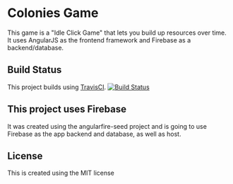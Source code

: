 # Colonies Game

This game is a "Idle Click Game" that lets you build up resources over time.
It uses AngularJS as the frontend framework and Firebase as a backend/database.

## Build Status

This project builds using [TravisCI](https://travis-ci.org/Arodang/coloniesgame). [![Build Status](https://travis-ci.org/Arodang/coloniesgame.svg?branch=master)](https://travis-ci.org/Arodang/coloniesgame)

## This project uses Firebase

It was created using the angularfire-seed project and is going to use Firebase as the app backend and database, as well as host.

## License

This is created using the MIT license
